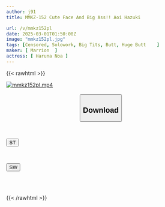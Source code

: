 ```yaml
---
author: j91
title: MMKZ-152 Cute Face And Big Ass!! Aoi Hazuki

url: /v/mmkz152pl
date: 2025-03-01T01:50:00Z
image: "mmkz152pl.jpg"
tags: [Censored, Solowork, Big Tits, Butt, Huge Butt	]
maker: [ Marrion  ]
actress: [ Haruna Noa ]
---
```



{{< rawhtml >}}

<div class="video" data-videoid="26K639p4gLcPqb">
    <a href="javascript:;">
        <img src="/v/mmkz152pl/mmkz152pl.jpg" width="WIDTH" height="HEIGHT" alt="mmkz152pl.mp4" loading="lazy">
    </a>
</div>

<script type="text/javascript" src="https://j91.asia/asset/on-demand-st.js"></script>

<br>
  <link rel="stylesheet" href="https://j91.asia/asset/bs5.css">
  
  <center>
  <button class="btn btn-primary" type="button" data-bs-toggle="collapse" data-bs-target=".multi-collapse" aria-expanded="false" aria-controls="multiCollapseExample1 multiCollapseExample2"><h2>Download</h2></button></center>
</p>
<div class="row">
  <div class="col">
    <div class="collapse multi-collapse" id="multiCollapseExample1">
      <div class="card card-body">
	      	      <br>
<div class="buttons">  
<p><a href="/v/mmkz152pl/st.html" target="_blank"><button class="btn-hover color-3"><i class="fa fa-download"></i> ST</button></a></p></div>
    </div>
  </div>
</div>
  <div class="col">
    <div class="collapse multi-collapse" id="multiCollapseExample2">
      <div class="card card-body">
	      <br>
<div class="buttons">
<p><a href="/v/mmkz152pl/sw.html" target="_blank"><button class="btn-hover color-2"><i class="fa fa-download"></i> SW</button></a></p></div>
<br><br>
      </div>
    </div>
  </div>
</div>

{{< /rawhtml >}}